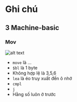 # Ghi chú

## 3 Machine-basic
### Mov
![alt text](LapTrinhHeThong/LTHT_1.png)

- `move` là ...
- `$bl` là 1 byte
- Không hợp lệ là 3,5,6
- `lea` là éo truy xuất đến ô nhớ
- `cmpl`
- `j`
- Hằng số luôn ở trước





